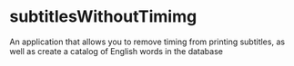 # subtitlesWithoutTimimg
An application that allows you to remove timing from printing subtitles, as well as create a catalog of English words in the database
